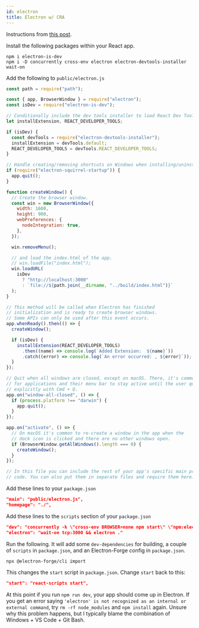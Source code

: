 ```yaml
---
id: electron
title: Electron w/ CRA
---
```


Instructions from [this post](https://dev.to/mandiwise/electron-apps-made-easy-with-create-react-app-and-electron-forge-560e).

Install the following packages within your React app.

```
npm i electron-is-dev
npm i -D concurrently cross-env electron electron-devtools-installer wait-on
```

Add the following to `public/electron.js`

```js
const path = require("path");

const { app, BrowserWindow } = require("electron");
const isDev = require("electron-is-dev");

// Conditionally include the dev tools installer to load React Dev Tools
let installExtension, REACT_DEVELOPER_TOOLS;

if (isDev) {
  const devTools = require("electron-devtools-installer");
  installExtension = devTools.default;
  REACT_DEVELOPER_TOOLS = devTools.REACT_DEVELOPER_TOOLS;
}

// Handle creating/removing shortcuts on Windows when installing/uninstalling
if (require("electron-squirrel-startup")) {
  app.quit();
}

function createWindow() {
  // Create the browser window.
  const win = new BrowserWindow({
    width: 1600,
    height: 900,
    webPreferences: {
      nodeIntegration: true,
    },
  });

  win.removeMenu();

  // and load the index.html of the app.
  // win.loadFile("index.html");
  win.loadURL(
    isDev
      ? "http://localhost:3000"
      : `file://${path.join(__dirname, "../build/index.html")}`
  );
}

// This method will be called when Electron has finished
// initialization and is ready to create browser windows.
// Some APIs can only be used after this event occurs.
app.whenReady().then(() => {
  createWindow();

  if (isDev) {
    installExtension(REACT_DEVELOPER_TOOLS)
      .then((name) => console.log(`Added Extension:  ${name}`))
      .catch((error) => console.log(`An error occurred: , ${error}`));
  }
});

// Quit when all windows are closed, except on macOS. There, it's common
// for applications and their menu bar to stay active until the user quits
// explicitly with Cmd + Q.
app.on("window-all-closed", () => {
  if (process.platform !== "darwin") {
    app.quit();
  }
});

app.on("activate", () => {
  // On macOS it's common to re-create a window in the app when the
  // dock icon is clicked and there are no other windows open.
  if (BrowserWindow.getAllWindows().length === 0) {
    createWindow();
  }
});

// In this file you can include the rest of your app's specific main process
// code. You can also put them in separate files and require them here.
```

Add these lines to your `package.json`

```json
"main": "public/electron.js",
"homepage": "./",
```

Add these lines to the `scripts` section of your `package.json`

```json
"dev": "concurrently -k \"cross-env BROWSER=none npm start\" \"npm:electron\"",
"electron": "wait-on tcp:3000 && electron ."
```

Run the following. It will add some `dev-dependencies` for building, a couple of `scripts` in `package.json`, and an Electron-Forge config in `package.json`.

```sh
npx @electron-forge/cli import
```

This changes the `start` script in `package.json`. Change `start` back to this:

```json
"start": "react-scripts start",
```

At this point if you run `npm run dev`, your app should come up in Electron. If you get an error saying `'electron' is not recognized as an internal or external command`, try `rm -rf node_modules` and `npm install` again. Unsure why this problem happens, but I typically blame the combination of Windows + VS Code + Git Bash.
